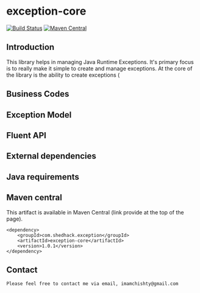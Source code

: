 # exception-core

[![Build Status](https://travis-ci.org/imamchishty/exception-core.svg?branch=master "Travis CI")](https://travis-ci.org/imamchishty/exception-core) [![Maven Central](https://maven-badges.herokuapp.com/maven-central/com.shedhack.exception/exception-core/badge.svg?style=plastic)](https://maven-badges.herokuapp.com/maven-central/com.shedhack.exception/exception-core)


## Introduction

This library helps in managing Java Runtime Exceptions. It's primary focus is to really make it simple to create and manage exceptions.
At the core of the library is the ability to create exceptions (

## Business Codes


## Exception Model


## Fluent API


## External dependencies


## Java requirements


## Maven central

This artifact is available in Maven Central (link provide at the top of the page).
 
    <dependency>
        <groupId>com.shedhack.exception</groupId>
        <artifactId>exception-core</artifactId>
        <version>1.0.1</version>
    </dependency>    


Contact
-------

	Please feel free to contact me via email, imamchishty@gmail.com




